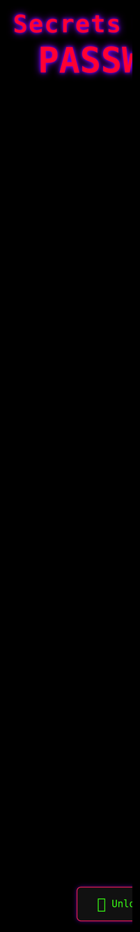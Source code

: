 # <!DOCTYPE html>
<html lang="en">
<head>
  <meta charset="UTF-8" />
  <meta name="viewport" content="width=device-width,initial-scale=1.0, maximum-scale=1, user-scalable=no" />
  <title>Secrets Locked</title>
  <!-- Source Code Pro from Google Fonts -->
  <link rel="stylesheet" href="https://fonts.googleapis.com/css?family=Source+Code+Pro:400,700&display=swap">
  <style>
    html, body {
      height: 100%;
      margin: 0;
      padding: 0;
      overflow: hidden;
      background: #000;
    }
    body, input, button {
      font-family: 'Source Code Pro', monospace;
      color: #fff;
    }
    /* Matrix digital rain background */
    #matrix-canvas {
      position: fixed;
      left: 0; top: 0;
      width: 100vw; height: 100vh;
      z-index: 0;
      pointer-events: none;
      background: #000;
    }
    .main-content {
      position: relative;
      z-index: 5;
      width: 100vw; height: 100vh;
      display: flex;
      flex-direction: column;
      align-items: center;
    }
    /* Headers */
    .header {
      margin-top: 1.5rem;
      font-size: 3.5rem;
      color: #ff0033;
      text-align: center;
      font-weight: bold;
      text-shadow: 0 0 18px #8000ff, 0 0 7px #8000ff;
      letter-spacing: 2px;
      user-select: none;
    }
    .password {
      font-size: 5rem;
      color: #ff0033;
      text-align: center;
      text-shadow: 0 0 18px #8000ff, 0 0 7px #8000ff;
      margin-top: 0.3rem;
      font-weight: bold;
      user-select: none;
    }
    .hacker-btn {
      margin: 2.2rem auto 0 auto;
      display: flex;
      align-items: center;
      justify-content: center;
      background: linear-gradient(90deg, #111 70%, #41002a 100%);
      border: 2px solid #db1c54;
      color: #39ff14;
      font-size: 1.4rem;
      font-family: 'Source Code Pro', monospace;
      padding: 1.1rem 2.8rem;
      border-radius: 0.6rem;
      box-shadow: 0 0 11px #8000ff70, 0 0 7px #14001a;
      cursor: pointer;
      transition: background 0.25s, color 0.25s;
      position: absolute; top: 50%; left: 50%; transform: translate(-50%, -10%);
      z-index: 10;
      outline: none;
    }
    .hacker-btn:active {
      background: #510025;
      color: #fff;
    }

    /* Small IP window */
    .ip-box {
      position: fixed;
      left: 0.4vw; bottom: 0.8vh;
      background: rgba(0,0,0,0.85);
      color: #39ff14;
      font-size: 0.7rem;
      padding: 0.25rem 0.9rem;
      border-radius: 8px 8px 0 0;
      z-index: 100;
      min-width: 80px;
      max-width: 45vw;
      pointer-events: none;
      opacity: 0.65;
      font-family: "Source Code Pro", monospace;
      text-align: left;
      box-shadow: 0 0 5px #21ff65;
    }

    /* Popups & Overlays */
    .overlay {
      position: fixed;
      top: 0; left: 0;
      width: 100vw; height: 100vh;
      z-index: 50;
      display: flex;
      align-items: center;
      justify-content: center;
      background: rgba(12,12,12,0.92);
      animation: fadeIn 0.26s;
    }
    @keyframes fadeIn { from { opacity: 0; } to { opacity: 1; } }
    .popup {
      background: #060009;
      border: 2.7px solid #7e1046;
      border-radius: 16px;
      box-shadow: 0 0 22px #210839, 0 0 8px #ff0547ea;
      padding: 1.2rem 1.4rem 0.8rem 1.4rem;
      min-width: 65vw; max-width: 90vw;
      color: #39ff14;
      position: relative;
      font-size: 1.18rem;
      text-align: center;
      font-family: "Source Code Pro", monospace;
      user-select: none;
    }
    .popup.red { color: #ff0033; }
    .popup .red-x {
      position: absolute; top: 0.95rem; right: 1.3rem;
      color: #ff073a;
      font-size: 1.7rem;
      font-weight: bold;
      cursor: pointer;
      transition: color 0.2s;
      user-select: none;
      z-index: 20;
    }
    .popup .red-x:active { color: #a0002d; }

    .popup input, .popup textarea {
      width: 85%; margin: 0.9rem 0 0.6rem 0;
      background: #1a1a22;
      border: 2px solid #81ffb6;
      color: #fff !important;
      font-size: 1.1rem;
      padding: 0.36rem 0.7rem;
      border-radius: 9px;
      font-family: "Source Code Pro", monospace;
      outline: none;
    }
    .popup label {
      color: #39ff14;
      font-size: 1.11rem;
      display: block;
      margin-top: 1.1rem;
    }
    .popup .btn-pop {
      background: #000;
      color: #39ff14;
      border: 2px solid #14ff65;
      border-radius: 8px;
      padding: 0.41rem 1.6rem;
      font-size: 1.14rem;
      font-family: "Source Code Pro", monospace;
      margin-top: 1.3rem;
      margin-bottom: 0.5rem;
      cursor: pointer;
      box-shadow: 0 0 7px #8000ff41;
      transition: background 0.13s;
    }
    .popup .btn-pop:active { background: #08002a; }

    /* Loading bar */
    .load-bar-bg {
      background: #0d1b0d;
      width: 95%; max-width: 345px; height: 20px;
      border-radius: 8px;
      border: 2px solid #37a636;
      margin: 1.5rem auto 0.9rem auto;
      box-shadow: 0 0 20px #21ff65bb;
    }
    .load-bar {
      height: 100%;
      background: linear-gradient(90deg, #39ff14 60%, #27c800 100%);
      border-radius: 6px;
      box-shadow: 0 0 14px #00ff9c;
      transition: width 0.16s;
    }

    /* Final access UI */
    .file-screen {
      position: absolute;
      top: 0; left: 0;
      width: 100vw; height: 100vh;
      z-index: 80;
      background: rgba(0,0,0,0.92);
      display: flex;
      flex-direction: column;
      align-items: center;
      justify-content: flex-start;
    }
    .file-header {
      font-size: 2.6rem;
      color: #39ff14;
      margin: 2.2rem auto 1.2rem auto;
      text-shadow: 0 0 18px #21ff65, 0 0 9px #151f0e;
    }
    .files-list {
      width: 88%;
      margin: 0 auto;
      max-width: 425px;
    }
    .file-row {
      background: #1b1c1c;
      color: #00e033;
      padding: 1.1rem 1.4rem;
      margin: 0.36rem 0;
      border-radius: 9px;
      box-shadow: 0 0 8px #00ffb420;
      font-family: "Source Code Pro", monospace;
      font-size: 1.22rem;
      display: flex;
      align-items: center;
      justify-content: flex-start;
    }
    .file-row::before {
      content: "📄";
      display: inline-block;
      margin-right: 12px;
      font-size: 1.24rem;
    }
    /* Banned lock */
    .ban-lock {
      position: fixed;
      top: 53%; left: 50%;
      transform: translate(-50%, -50%);
      font-size: 7.6rem;
      color: #ff0033;
      text-shadow: 0 0 22px #780034, 0 0 9px #ff003355;
      z-index: 2002;
      animation: shake 0.44s infinite alternate;
      user-select: none;
    }
    @keyframes shake {
      from { transform: translate(-50%, -50%) rotate(-3deg); }
      to { transform: translate(-50%, -50%) rotate(3deg); }
    }
    /* Recording icon */
    .recording-icon {
      position: fixed;
      top: 1vh; left: 2vw;
      font-size: 1.6rem;
      color: #ff0033;
      z-index: 2002;
      font-family: "Source Code Pro", monospace;
      background: #10070d;
      border-radius: 50%;
      box-shadow: 0 0 7px #ff123d;
      padding: 0.18em 0.34em;
      animation: pulse 0.8s infinite alternate;
      display: flex;
      align-items: center;
      gap: 0.4em;
    }
    .recording-icon span { font-size: 0.77rem; color: #ff0033; letter-spacing: 1px; }
    @keyframes pulse { 
      from { box-shadow: 0 0 6px #ff123d, 0 0 1px #a2002d; }
      to {   box-shadow: 0 0 28px #ff0033, 0 0 6px #a2002d; }
    }
    /* Small screen optimizations */
    @media (max-width: 450px) {
      .header { font-size: 2.2rem; }
      .password { font-size: 3.1rem; }
      .popup { font-size: 1rem; min-width: 92vw; }
    }
  </style>
</head>
<body>
<canvas id="matrix-canvas"></canvas>
<div class="main-content" id="mainPage">
  <div class="header">Secrets Locked</div>
  <div class="password">PASSWORD</div>
  <button class="hacker-btn" id="roseBtn">
    <span style="font-size:1.5em;vertical-align:middle;">🥀</span>&nbsp;Unlock
  </button>
</div>
<div class="ip-box" id="ipBox">IP: --.--.--.--</div>
<div id="modal-root"></div>
<script>
  // Matrix Digital Rain (Canvas)[1][5]
  const canvas = document.getElementById('matrix-canvas');
  const ctx = canvas.getContext('2d');
  let w = 0, h = 0;
  const fontSize = 16, columns = [];
  const chars = "アァカサタナハマヤャラワガザダバパイィキシチニヒミリヰギジヂビピウゥクスツヌフムユュルグズヅブプエェケセテネヘメレヱゲゼデベペオォコソトノホモヨョロヲゴゾドボポヴッンabcdefghijklmnopqrstuvwxyzABCDEFGHIJKLMNOPQRSTUVWXYZ0123456789".split('');
  function resizeMatrix() {
    w = window.innerWidth;
    h = window.innerHeight;
    canvas.width = w; canvas.height = h;
    for (let i = 0; i < (w/fontSize); i++) columns[i] = Math.floor(Math.random()*h/fontSize);
  }
  resizeMatrix();
  window.addEventListener('resize',resizeMatrix);

  function drawMatrix() {
    ctx.fillStyle = "rgba(0,0,0,0.14)";
    ctx.fillRect(0,0,w,h);
    ctx.font = fontSize + "px 'Source Code Pro', monospace";
    ctx.fillStyle = "#18ff25";
    for (let i = 0; i < columns.length; i++) {
      const text = chars[Math.floor(Math.random()*chars.length)];
      ctx.fillText(text, i*fontSize, columns[i]*fontSize);
      if (columns[i]*fontSize > h && Math.random()>0.99)
        columns[i] = 0;
      columns[i]++;
    }
    requestAnimationFrame(drawMatrix);
  }
  drawMatrix();

  // IP Address Fetch[1]
  fetch("https://api.ipify.org?format=json")
    .then(r=>r.json()).then(obj=>{
      document.getElementById("ipBox").textContent = "IP: " + obj.ip;
    }).catch(()=>{});

  // Utility
  function $(id) { return document.getElementById(id); }
  let state = { step: 0, tries: 0, nameTried: 0, banned: false, resume: false, correct: false, unlocked: false};
  let atNameStep = false;

  // Modal root for popups
  const modalRoot = $("modal-root");

  // Helper to close all overlays
  function closeOverlay() { modalRoot.innerHTML = ""; }

  // Show Loading Screen
  function showLoading() {
    modalRoot.innerHTML = `
    <div class="overlay">
      <div class="popup" style="color:#39ff14;min-width:180px;font-size:1.28rem;">
        Decrypting Secrets
        <div class="load-bar-bg"><div class="load-bar" id="bar" style="width:0%"></div></div>
      </div>
    </div>`;
    let percent = 0;
    const bar = document.getElementById("bar");
    let tStart = Date.now();
    function tick() {
      percent = Math.min(100, Math.floor((Date.now() - tStart)/10000 * 100));
      bar.style.width = percent+"%";
      if (percent < 100) requestAnimationFrame(tick);
    }
    tick();
  }

  // Sequence Steps
  function askGoodPerson() {
    modalRoot.innerHTML = `
      <div class="overlay">
        <div class="popup">
          <span class="red-x" onclick="location.reload()">&times;</span>
          Was he a good person?<br>
          <input id="goodInput" autocomplete="off" autocorrect="off" spellcheck="false" maxlength="7" />
          <button class="btn-pop" onclick="checkGoodPerson()">Submit</button>
        </div>
      </div>
    `;
    $("goodInput").focus();
  }
  function checkGoodPerson() {
    const user = ($("goodInput")?.value||"").trim().toLowerCase();
    if(user === "no") {
      closeOverlay(); nextStepMovie();
    } else {
      $(".popup").classList.add("red");
      $(".popup").style.color = "#ff0033";
      $(".popup").innerHTML += `<div style='color:#ff0033;margin-top:0.7em;'>Sorry, it seems like you have answered incorrectly</div>`;
      setTimeout(()=>{location.reload();},3000);
    }
  }
  function nextStepMovie() {
    modalRoot.innerHTML = `
      <div class="overlay">
        <div class="popup">
          <span class="red-x" onclick="location.reload()">&times;</span>
          Favorite Movie of all time?<br>
          <input id="movieInput" autocomplete="off" autocorrect="off" spellcheck="false" maxlength="31"/>
          <button class="btn-pop" onclick="checkMovie()">Submit</button>
        </div>
      </div>
    `;
    $("movieInput").focus();
  }
  function checkMovie() {
    const user = ($("movieInput")?.value||"").trim().toLowerCase();
    if(user === "never back down") {
      closeOverlay(); nextStepRose();
    } else {
      $(".popup").classList.add("red");
      $(".popup").style.color = "#ff0033";
      $(".popup").innerHTML += `<div style='color:#ff0033;margin-top:0.7em;'>Sorry, it seems like you have answered incorrectly</div>`;
      setTimeout(()=>{location.reload();},3000);
    }
  }
  function nextStepRose() {
    modalRoot.innerHTML = `
      <div class="overlay">
        <div class="popup">
          <span class="red-x" onclick="location.reload()">&times;</span>
          Favorite color rose?<br>
          <input id="roseInput" autocomplete="off" autocorrect="off" maxlength="11" />
          <button class="btn-pop" onclick="checkRose()">Submit</button>
        </div>
      </div>
    `;
    $("roseInput").focus();
  }
  function checkRose() {
    const user = ($("roseInput")?.value||"").trim().toLowerCase();
    if(user === "white") {
      closeOverlay(); enterNameStep();
    } else {
      $(".popup").classList.add("red");
      $(".popup").style.color = "#ff0033";
      $(".popup").innerHTML += `<div style='color:#ff0033;margin-top:0.7em;'>Sorry, it seems like you have answered incorrectly</div>`;
      setTimeout(()=>{location.reload();},3000);
    }
  }

  // At this point you always resume from name step even if you go back home.
  function enterNameStep(){
    atNameStep = true; state.nameTried = 0; state.banned = false;
    showNamePopup();
  }

  function showNamePopup(){
    modalRoot.innerHTML = `
      <div class="overlay">
        <div class="popup">
          <span class="red-x" onclick="location.reload()">&times;</span>
          Enter your first name and last name<br>
          <input id="firstName" placeholder="First Name" autocomplete="off" autocorrect="off" style="margin-top:0.7rem"/><br>
          <input id="lastName" placeholder="Last Name" autocomplete="off" autocorrect="off"/><br>
          <button class="btn-pop" onclick="checkName()">Submit</button>
        </div>
      </div>
    `;
    $("firstName").focus();
  }

  function checkName(){
    const fname = ($("firstName")?.value||"").trim().toLowerCase();
    const lname = ($("lastName")?.value||"").trim().toLowerCase();
    if(fname === "shaina" && lname === "knox"){
      closeOverlay(); showAccessGranted();
    } else {
      state.nameTried++;
      showScreenRecording();
      if(state.nameTried >= 3){
        banIP();
      } else {
        setTimeout(showNamePopup,2200);
      }
    }
  }
  function showScreenRecording(){
    modalRoot.innerHTML = `
      <div class="overlay">
        <div class="popup red" style="font-size:1.22rem;">Your screen is now being recorded...</div>
      </div>
    `;
    showRecordingIcon();
    setTimeout(closeOverlay,2000);
  }
  function banIP(){
    closeOverlay();
    document.body.innerHTML += `<div class="ban-lock"><span>🔒</span></div>`;
  }
  function showRecordingIcon(){
    if(!document.querySelector(".recording-icon")){
      let icon = document.createElement("div");
      icon.className = "recording-icon";
      icon.innerHTML = `● <span>REC</span>`;
      document.body.appendChild(icon);
    }
  }
  function showAccessGranted(){
    modalRoot.innerHTML = `
      <div class="overlay">
        <div class="popup" style="color:#39ff14">Access Granted!</div>
      </div>
    `;
    setTimeout(()=>{closeOverlay(); showVerify();},3200);
  }
  function showVerify(){
    modalRoot.innerHTML = `
      <div class="overlay">
        <div class="popup" style="color:#39ff14">Hmm… I’ll need to verify it’s you</div>
      </div>
    `;
    setTimeout(()=>{closeOverlay(); askUVProtected();},5000);
  }
  function askUVProtected(){
    modalRoot.innerHTML = `
      <div class="overlay">
        <div class="popup">
          How is it UV protected?<br>
          <input id="uvInput" autocomplete="off" autocorrect="off" maxlength="24"/>
          <button class="btn-pop" onclick="checkUV()">Submit</button>
        </div>
      </div>
    `;
    $("uvInput").focus();
  }
  function checkUV() {
    const answer = ($("uvInput")?.value||"").trim().toLowerCase();
    if(answer==="a light bulb"||answer==="light bulb"){
      closeOverlay(); showWelcome();
    } else {
      $(".popup").classList.add("red");
      $(".popup").style.color = "#ff0033";
      $(".popup").innerHTML += `<div style='color:#ff0033;margin-top:0.7em;'>Sorry, it seems like you have answered incorrectly</div>`;
      setTimeout(()=>{
        closeOverlay()
        enterNameStep();
      },2400);
    }
  }
  function showWelcome(){
    modalRoot.innerHTML = `
      <div class="overlay">
        <div class="popup" style="color:#39ff14">Welcome Shaina Knox!</div>
      </div>
    `;
    setTimeout(()=>{closeOverlay(); showFiles();},2600);
  }
  function showFiles(){
    document.body.innerHTML += `
      <div class="file-screen" id="fileScreen">
        <div class="file-header">Top Secret Files</div>
        <div class="files-list">
          <div class="file-row">File_001-Expunged.txt</div>
          <div class="file-row">File_002-Redacted.log</div>
          <div class="file-row">File_003-TopSecret.mp4</div>
        </div>
      </div>
    `;
  }

  // Home Button
  $("roseBtn").onclick = function(){
    if(atNameStep){
      enterNameStep();
    } else {
      showLoading();
      setTimeout(()=>{closeOverlay(); askGoodPerson();},10020);
    }
  }
  // Helper for single-element querySelector (shorthand)
  function $(q){ return document.getElementById(q)||document.querySelector(q); }
</script>
</body>
</html>
